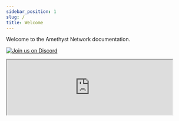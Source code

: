 ```yaml
---
sidebar_position: 1
slug: /
title: Welcome
---
```


Welcome to the Amethyst Network documentation.

[![Join us on Discord](https://invidget.switchblade.xyz/J3VPy5Vy8x?theme=light)](https://discord.gg/J3VPy5Vy8x)

<iframe src="https://hub.alienhub.xyz/show?utm_medium=amethystnetwork" scrolling="no" width="450" height="150"></iframe>